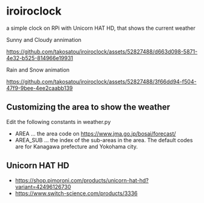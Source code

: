 # iroiroclock
a simple clock on RPi with Unicorn HAT HD, that shows the current weather

Sunny and Cloudy annimation

https://github.com/takosatou/iroiroclock/assets/52827488/d663d098-5871-4e32-b525-814966e19931

Rain and Snow animation

https://github.com/takosatou/iroiroclock/assets/52827488/3f66dd94-f504-47f9-9bee-4ee2caabb139

## Customizing the area to show the weather
Edit the following constants in weather.py
- AREA ... the area code on https://www.jma.go.jp/bosai/forecast/
- AREA_SUB ... the index of the sub-areas in the area.
The default codes are for Kanagawa prefecture and Yokohama city.

## Unicorn HAT HD
- https://shop.pimoroni.com/products/unicorn-hat-hd?variant=42496126730
- https://www.switch-science.com/products/3336

